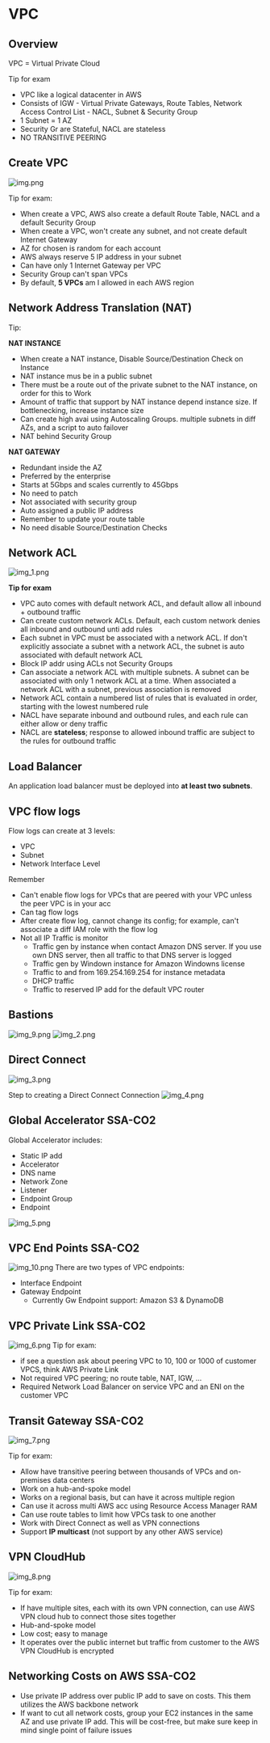 # VPC

## Overview
VPC = Virtual Private Cloud

Tip for exam
- VPC like a logical datacenter in AWS
- Consists of IGW - Virtual Private Gateways, Route Tables, Network Access Control List - NACL,
Subnet & Security Group
- 1 Subnet = 1 AZ
- Security Gr are Stateful, NACL are stateless
- NO TRANSITIVE PEERING

## Create VPC
![img.png](img.png)

Tip for exam:
- When create a VPC, AWS also create a default Route Table, NACL and a default Security Group
- When create a VPC, won't create any subnet, and not create default Internet Gateway
- AZ for chosen is random for each account
- AWS always reserve 5 IP address in your subnet
- Can have only 1 Internet Gateway per VPC
- Security Group can't span VPCs
- By default, **5 VPCs** am I allowed in each AWS region

## Network Address Translation (NAT)
Tip:

**NAT INSTANCE**
- When create a NAT instance, Disable Source/Destination Check on Instance
- NAT instance mus be in a public subnet
- There must be a route out of the private subnet to the NAT instance, on order for this to Work
- Amount of traffic that support by NAT instance depend instance size. If bottlenecking, increase
instance size
- Can create high avai using Autoscaling Groups. multiple subnets in diff AZs, and a script
to auto failover
- NAT behind Security Group

**NAT GATEWAY**
- Redundant inside the AZ
- Preferred by the enterprise
- Starts at 5Gbps and scales currently to 45Gbps
- No need to patch
- Not associated with security group
- Auto assigned a public IP address
- Remember to update your route table
- No need disable Source/Destination Checks

## Network ACL
![img_1.png](img_1.png)

**Tip for exam**
- VPC auto comes with default network ACL, and default allow all inbound + outbound traffic
- Can create custom network ACLs. Default, each custom network denies all inbound and outbound unti
add rules
- Each subnet in VPC must be associated with a network ACL. If don't explicitly associate a subnet
with a network ACL, the subnet is auto associated with default network ACL
- Block IP addr using ACLs not Security Groups
- Can associate a network ACL with multiple subnets. A subnet can be associated with only 1 network
ACL at a time. When associated a network ACL with a subnet, previous association is removed
- Network ACL contain a numbered list of rules that is evaluated in order, starting with the
lowest numbered rule
- NACL have separate inbound and outbound rules, and each rule can either allow or deny traffic
- NACL are **stateless**; response to allowed inbound traffic are subject to the rules for outbound
traffic
  
## Load Balancer
An application load balancer must be deployed into **at least two subnets**.

## VPC flow logs
Flow logs can create at 3 levels:
- VPC
- Subnet
- Network Interface Level

Remember
- Can't enable flow logs for VPCs that are peered with your VPC unless the peer VPC is in your acc
- Can tag flow logs
- After create flow log, cannot change its config; for example, can't associate a diff IAM role with the
flow log
- Not all IP Traffic is monitor
    - Traffic gen by instance when contact Amazon DNS server. If you use own DNS server, then all traffic to
    that DNS server is logged
    - Traffic gen by Windown instance for Amazon Windowns license
    - Traffic to and from 169.254.169.254 for instance metadata
    - DHCP traffic
    - Traffic to reserved IP add for the default VPC router
    
## Bastions
![img_9.png](img_9.png)
![img_2.png](img_2.png)

## Direct Connect
![img_3.png](img_3.png)

Step to creating a Direct Connect Connection
![img_4.png](img_4.png)

## Global Accelerator SSA-CO2
Global Accelerator includes:
- Static IP add
- Accelerator
- DNS name
- Network Zone
- Listener
- Endpoint Group
- Endpoint

![img_5.png](img_5.png)

## VPC End Points SSA-CO2
![img_10.png](img_10.png)
There are two types of VPC endpoints:
- Interface Endpoint
- Gateway Endpoint
  - Currently Gw Endpoint support: Amazon S3 & DynamoDB

## VPC Private Link SSA-CO2
![img_6.png](img_6.png)
Tip for exam:
- if see a question ask about peering VPC to 10, 100 or 1000 of customer VPCS, think AWS Private Link
- Not required VPC peering; no route table, NAT, IGW, ...
- Required Network Load Balancer on service VPC and an ENI on the customer VPC

## Transit Gateway SSA-CO2
![img_7.png](img_7.png)

 Tip for exam:
- Allow have transitive peering between thousands of VPCs and on-premises data centers
- Work on a hub-and-spoke model
- Works on a regional basis, but can have it across multiple region
- Can use it across multi AWS acc using Resource Access Manager RAM
- Can use route tables to limit how VPCs task to one another
- Work with Direct Connect as well as VPN connections
- Support **IP multicast** (not support by any other AWS service)

## VPN CloudHub
![img_8.png](img_8.png)

Tip for exam:
- If have multiple sites, each with its own VPN connection, can use AWS VPN cloud hub to connect those sites together
- Hub-and-spoke model
- Low cost; easy to manage
- It operates over the public internet but traffic from customer to the AWS VPN CloudHub is encrypted

## Networking Costs on AWS SSA-CO2
- Use private IP address over public IP add to save on costs. This them utilizes the AWS backbone network
- If want to cut all network costs, group your EC2 instances in the same AZ and use private IP add. This will
be cost-free, but make sure keep in mind single point of failure issues
  



